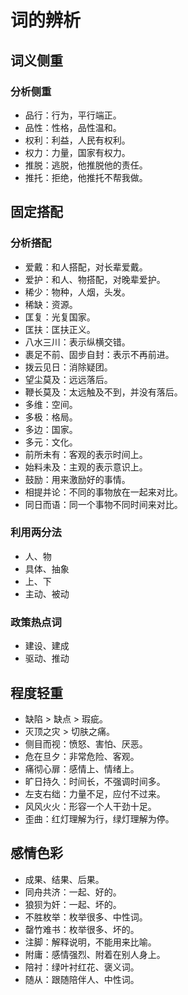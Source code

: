 # 词的辨析

## 词义侧重

### 分析侧重

* 品行：行为，平行端正。
* 品性：性格，品性温和。
* 权利：利益，人民有权利。
* 权力：力量，国家有权力。
* 推脱：逃脱，他推脱他的责任。
* 推托：拒绝，他推托不帮我做。

## 固定搭配

### 分析搭配

* 爱戴：和人搭配，对长辈爱戴。
* 爱护：和人、物搭配，对晚辈爱护。
* 稀少：物种，人烟，头发。
* 稀缺：资源。
* 匡复：光复国家。
* 匡扶：匡扶正义。
* 八水三川：表示纵横交错。
* 裹足不前、固步自封：表示不再前进。
* 拨云见日：消除疑团。
* 望尘莫及：远远落后。
* 鞭长莫及：太远触及不到，并没有落后。
* 多维：空间。
* 多极：格局。
* 多边：国家。
* 多元：文化。
* 前所未有：客观的表示时间上。
* 始料未及：主观的表示意识上。
* 鼓励：用来激励好的事情。
* 相提并论：不同的事物放在一起来对比。
* 同日而语：同一个事物不同时间来对比。

### 利用两分法

* 人、物
* 具体、抽象
* 上、下
* 主动、被动

### 政策热点词

* 建设、建成
* 驱动、推动

## 程度轻重

* 缺陷 > 缺点 > 瑕疵。
* 灭顶之灾 > 切肤之痛。
* 侧目而视：愤怒、害怕、厌恶。
* 危在旦夕：非常危险、客观。
* 痛彻心扉：感情上、情绪上。
* 旷日持久：时间长，不强调时间多。
* 左支右绌：力量不足，应付不过来。
* 风风火火：形容一个人干劲十足。
* 歪曲：红灯理解为行，绿灯理解为停。

## 感情色彩

* 成果、结果、后果。
* 同舟共济：一起、好的。
* 狼狈为奸：一起、坏的。
* 不胜枚举：枚举很多、中性词。
* 罄竹难书：枚举很多、坏的。
* 注脚：解释说明，不能用来比喻。
* 附庸：感情强烈、附着在别人身上。
* 陪衬：绿叶衬红花、褒义词。
* 随从：跟随陪伴人、中性词。